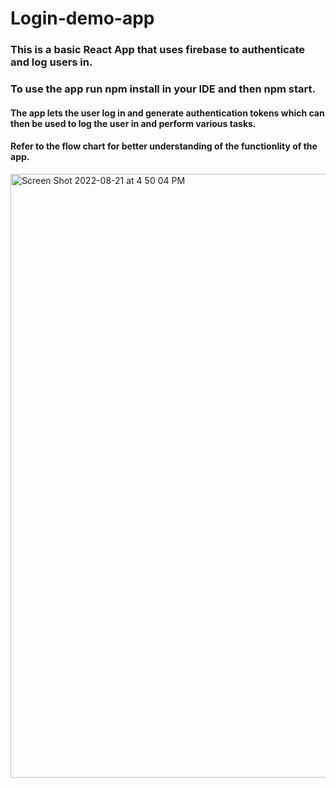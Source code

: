 # Login-demo-app

### This is a basic React App that uses firebase to authenticate and log users in. 

### To use the app run npm install in your IDE and then npm start.

#### The app lets the user log in and generate authentication tokens which can then be used to log the user in and perform various tasks. 
#### Refer to the flow chart for better understanding of the functionlity of the app.
<img width="966" alt="Screen Shot 2022-08-21 at 4 50 04 PM" src="https://user-images.githubusercontent.com/101131891/185810392-5f6f1236-1f38-46e8-b39e-7f9395030137.png">
